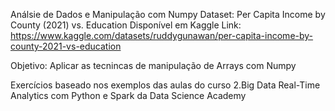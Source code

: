 Análsie de Dados e Manipulação com Numpy
Dataset: Per Capita Income by County (2021) vs. Education
Disponível em Kaggle
Link: https://www.kaggle.com/datasets/ruddygunawan/per-capita-income-by-county-2021-vs-education


Objetivo:
Aplicar as tecnincas de manipulação de Arrays com Numpy

Exercícios baseado nos exemplos das aulas do curso 2.Big Data Real-Time Analytics com Python e Spark da Data Science Academy
